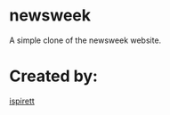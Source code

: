 # newsweek

A simple clone of the newsweek website.

# Created by:

[ispirett](https://github.com/Ispirett)
